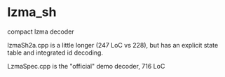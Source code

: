 # lzma_sh
compact lzma decoder

lzmaSh2a.cpp is a little longer (247 LoC vs 228), but has an explicit state table
and integrated id decoding.

LzmaSpec.cpp is the "official" demo decoder, 716 LoC



